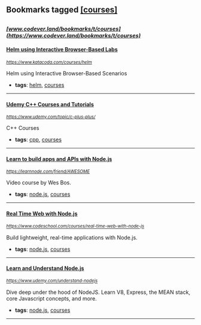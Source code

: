 ## Bookmarks tagged [[courses]](https://www.codever.land/search?q=[courses])

_<sup><sup>[www.codever.land/bookmarks/t/courses](https://www.codever.land/bookmarks/t/courses)</sup></sup>_
---
#### [Helm using Interactive Browser-Based Labs](https://www.katacoda.com/courses/helm)
_<sup>https://www.katacoda.com/courses/helm</sup>_

Helm using Interactive Browser-Based Scenarios
* **tags**: [helm](../tagged/helm.md), [courses](../tagged/courses.md)
---
#### [Udemy C++ Courses and Tutorials](https://www.udemy.com/topic/c-plus-plus/)
_<sup>https://www.udemy.com/topic/c-plus-plus/</sup>_

C++ Courses
* **tags**: [cpp](../tagged/cpp.md), [courses](../tagged/courses.md)
---
#### [Learn to build apps and APIs with Node.js](https://learnnode.com/friend/AWESOME)
_<sup>https://learnnode.com/friend/AWESOME</sup>_

Video course by Wes Bos.
* **tags**: [node.js](../tagged/node.js.md), [courses](../tagged/courses.md)
---
#### [Real Time Web with Node.js](https://www.codeschool.com/courses/real-time-web-with-node-js)
_<sup>https://www.codeschool.com/courses/real-time-web-with-node-js</sup>_

Build lightweight, real-time applications with Node.js.
* **tags**: [node.js](../tagged/node.js.md), [courses](../tagged/courses.md)
---
#### [Learn and Understand Node.js](https://www.udemy.com/understand-nodejs)
_<sup>https://www.udemy.com/understand-nodejs</sup>_

Dive deep under the hood of NodeJS. Learn V8, Express, the MEAN stack, core Javascript concepts, and more.
* **tags**: [node.js](../tagged/node.js.md), [courses](../tagged/courses.md)
---
